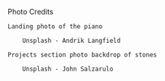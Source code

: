 Photo Credits

    Landing photo of the piano 
    
        Unsplash - Andrik Langfield
        
    Projects section photo backdrop of stones
    
        Unsplash - John Salzarulo

